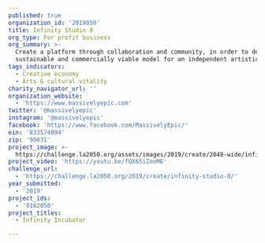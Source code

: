 ```yaml
---
published: true
organization_id: '2019050'
title: Infinity Studio 8
org_type: For profit business
org_summary: >-
  Create a platform through collaboration and community, in order to develop a
  sustainable and commercially viable model for an independent artistic career.
tags_indicators:
  - Creative economy
  - Arts & cultural vitality
charity_navigator_url: ''
organization_website:
  - 'https://www.massivelyepic.com'
twitter: '@massivelyepic'
instagram: '@massivelyepic'
facebook: 'https://www.facebook.com/MassivelyEpic/'
ein: '833574094'
zip: '90031'
project_image: >-
  https://challenge.la2050.org/assets/images/2019/create/2048-wide/infinity-studio-8.jpg
project_video: 'https://youtu.be/fQX65iZeoME'
challenge_url:
  - 'https://challenge.la2050.org/2019/create/infinity-studio-8/'
year_submitted:
  - '2019'
project_ids:
  - '9102050'
project_titles:
  - Infinity Incubator

---
```

